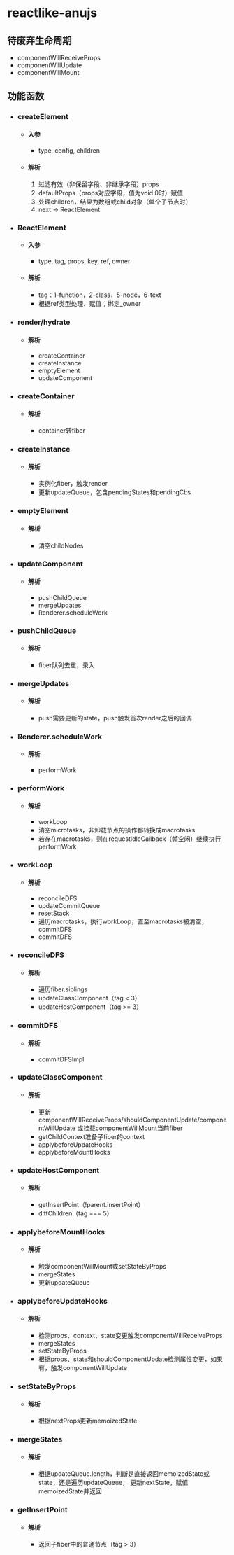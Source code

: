 # reactlike-anujs

## 待废弃生命周期
  - componentWillReceiveProps
  - componentWillUpdate
  - componentWillMount

## 功能函数
  - ### createElement
    - #### 入参
      - type, config, children
    - #### 解析
      1. 过滤有效（非保留字段、非继承字段）props
      2. defaultProps（props对应字段，值为void 0时）赋值
      3. 处理children，结果为数组或child对象（单个子节点时）
      4. next -> ReactElement
  - ### ReactElement
    - #### 入参
      - type, tag, props, key, ref, owner
    - #### 解析
      - tag：1-function，2-class，5-node，6-text
      - 根据ref类型处理、赋值；绑定_owner
  - ### render/hydrate
    - #### 解析
      - createContainer
      - createInstance
      - emptyElement
      - updateComponent
  - ### createContainer
    - #### 解析
      - container转fiber
  - ### createInstance
    - #### 解析
      - 实例化fiber，触发render
      - 更新updateQueue，包含pendingStates和pendingCbs
  - ### emptyElement
    - #### 解析
      - 清空childNodes
  - ### updateComponent
    - #### 解析
      - pushChildQueue
      - mergeUpdates
      - Renderer.scheduleWork
  - ### pushChildQueue
    - #### 解析
      - fiber队列去重，录入
  - ### mergeUpdates
    - #### 解析
      - push需要更新的state，push触发首次render之后的回调
  - ### Renderer.scheduleWork
    - #### 解析
      - performWork
  - ### performWork
    - #### 解析
      - workLoop
      - 清空microtasks，非卸载节点的操作都转换成macrotasks
      - 若存在macrotasks，则在requestIdleCallback（帧空闲）继续执行performWork
  - ### workLoop
    - #### 解析
      - reconcileDFS
      - updateCommitQueue
      - resetStack
      - 遍历macrotasks，执行workLoop，直至macrotasks被清空，commitDFS
      - commitDFS
  - ### reconcileDFS
    - #### 解析
      - 遍历fiber.siblings
      - updateClassComponent（tag < 3）
      - updateHostComponent（tag >= 3）
  - ### commitDFS
    - #### 解析
      - commitDFSImpl
  - ### updateClassComponent
    - #### 解析
      - 更新componentWillReceiveProps/shouldComponentUpdate/componentWillUpdate
      或挂载componentWillMount当前fiber
      - getChildContext准备子fiber的context
      - applybeforeUpdateHooks
      - applybeforeMountHooks
  - ### updateHostComponent
    - #### 解析
      - getInsertPoint（!parent.insertPoint）
      - diffChildren（tag === 5）
  - ### applybeforeMountHooks
    - #### 解析
      - 触发componentWillMount或setStateByProps
      - mergeStates
      - 更新updateQueue
  - ### applybeforeUpdateHooks
    - #### 解析
      - 检测props、context、state变更触发componentWillReceiveProps
      - mergeStates
      - setStateByProps
      - 根据props、state和shouldComponentUpdate检测属性变更，如果有，触发componentWillUpdate
  - ### setStateByProps
    - #### 解析
      - 根据nextProps更新memoizedState
  - ### mergeStates
    - #### 解析
      - 根据updateQueue.length，判断是直接返回memoizedState或state，还是遍历updateQueue，
      更新nextState，赋值memoizedState并返回
  - ### getInsertPoint
    - #### 解析
      - 返回子fiber中的普通节点（tag > 3）
















